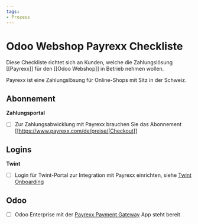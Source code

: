 ```yaml
---
tags:
- Prozess
---
```


# Odoo Webshop Payrexx Checkliste

Diese Checkliste richtet sich an Kunden, welche die Zahlungslösung [[Payrexx]] für den [[Odoo Webshop]] in Betrieb nehmen wollen.

Payrexx ist eine Zahlungslösung für Online-Shops mit Sitz in der Schweiz.

## Abonnement

**Zahlungsportal**

- [ ] Zur Zahlungsabwicklung mit Payrexx brauchen Sie das Abonnement [[https://www.payrexx.com/de/preise/|Checkout]]

## Logins

**Twint**

- [ ] Login für Twint-Portal zur Integration mit Payrexx einrichten, siehe [Twint Onboarding](https://www.twint.ch/acquirer/twint-acquiring-ag/?lang=de)

## Odoo

- [ ] Odoo Enterprise mit der [Payrexx Payment Gateway](https://apps.odoo.com/apps/modules/16.0/payment_payrexx/) App steht bereit
